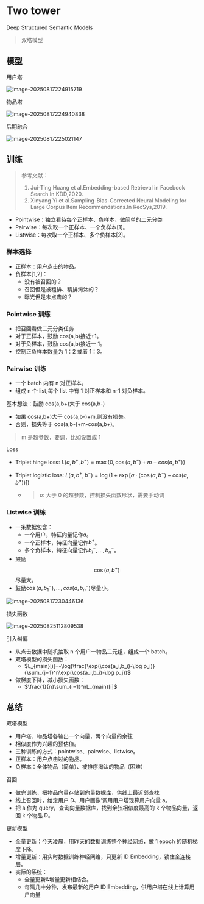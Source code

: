 # Two tower

Deep Structured Semantic Models

> 双塔模型

## 模型

用户塔

![image-20250817224915719](https://gcore.jsdelivr.net/gh/davidliuk/images@master/image-20250817224915719.png)

物品塔

![image-20250817224940838](https://gcore.jsdelivr.net/gh/davidliuk/images@master/image-20250817224940838.png)

后期融合

![image-20250817225021147](https://gcore.jsdelivr.net/gh/davidliuk/images@master/image-20250817225021147.png)

## 训练

> 参考文献：
>
> 1. Jui-Ting Huang et al.Embedding-based Retrieval in Facebook Search.In KDD,2020.
> 2. Xinyang Yi et al.Sampling-Bias-Corrected Neural Modeling for Large Corpus Item Recommendations.In RecSys,2019.

- Pointwise：独立看待每个正样本、负样本，做简单的二元分类
- Pairwise：每次取一个正样本、一个负样本[1]。
- Listwise：每次取一个正样本、多个负样本[2]。

### 样本选择

- 正样本：用户点击的物品。
- 负样本[1,2]：
  - 没有被召回的？
  - 召回但是被粗排、精排淘汰的？
  - 曝光但是未点击的？

### Pointwise 训练

- 把召回看做二元分类任务
- 对于正样本，鼓励 cos(a,b)接近+1。
- 对于负样本，鼓励 cos(a,b)接近一 1。
- 控制正负样本数量为 1：2 或者 1：3。

### Pairwise 训练

- 一个 batch 内有 n 对正样本。
- 组成 n 个 list,每个 list 中有 1 对正样本和 n-1 对负样本。

基本想法：鼓励 cos(a,b+)大于 cos(a,b-)

- 如果 cos(a,b+)大于 cos(a,b-)+m,则没有损失。
- 否则，损失等于 cos(a,b-)+m-cos(a,b+)。

> m 是超参数，要调，比如设置成 1

Loss

- Triplet hinge loss: $L(a,b^+,b^-)=\max\{0,\cos(a,b^-)+m-cos(a,b^+)\}$

- Triplet logistic loss: $L(a,b^+,b^-)=\log(1+\exp[\sigma\cdot(\cos(a,b^-)-cos(a,b^+))])$

  - > $\sigma$: 大于 0 的超参数，控制损失函数形状，需要手动调

### Listwise 训练

- 一条数据包含：
  - 一个用户，特征向量记作$a$。
  - 一个正样本，特征向量记作$b^+$。
  - 多个负样本，特征向量记作$b_i^-,…,b_n^-$。
- 鼓励$$\cos(a,b^+)$$尽量大。
- 鼓励$\cos(a,b_1^-),…,cos(a,b_n^-)$尽量小。

![image-20250817230446136](https://gcore.jsdelivr.net/gh/davidliuk/images@master/image-20250817230446136.png)

损失函数

![image-20250825112809538](https://gcore.jsdelivr.net/gh/davidliuk/images@master/image-20250825112809538.png)

引入纠偏

- 从点击数据中随机抽取 n 个用户一物品二元组，组成一个 batch。
- 双塔模型的损失函数：
  - $L_{main}[i]=-\log(\frac{\exp(\cos(a_i,b_i)-\log p_i)}{\sum_{j=1}^n\exp(\cos(a_i,b_i)-\log p_j})$
- 做梯度下降，减小损失函数：
  - $\frac{1}{n}\sum_{i=1}^nL_{main}[i]$

## 总结

双塔模型

- 用户塔、物品塔各输出一个向量，两个向量的余弦
- 相似度作为兴趣的预估值。
- 三种训练的方式：pointwise、pairwise、listwise。
- 正样本：用户点击过的物品。
- 负样本：全体物品（简单）、被排序淘汰的物品（困难）

召回

- 做完训练，把物品向量存储到向量数据库，供线上最近邻查找
- 线上召回时，给定用户 D、用户画像’调用用户塔现算用户向量 a。
- 把 a 作为 query，查询向量数据库，找到余弦相似度最高的 k 个物品向量，返回 k 个物品 D。

更新模型

- 全量更新：今天凌晨，用昨天的数据训练整个神经网络，做 1 epoch 的随机梯度下降。
- 增量更新：用实时数据训练神经网络，只更新 ID Embedding，锁住全连接层。
- 实际的系统：
  - 全量更新&增量更新相结合。
  - 每隔几十分钟，发布最新的用户 ID Embedding，供用户塔在线上计算用户向量
